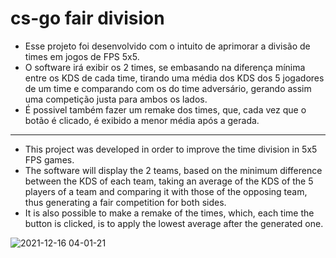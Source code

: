# cs-go fair division

  - Esse projeto foi desenvolvido com o intuito de aprimorar a divisão de times em jogos de FPS 5x5.
  - O software irá exibir os 2 times, se embasando na diferença mínima entre os KDS de cada time, tirando uma média dos KDS dos 5 jogadores de um time e comparando com os do time adversário, gerando assim uma competição justa para ambos os lados.
 - É possivel também fazer um remake dos times, que, cada vez que o botão é clicado, é exibido a menor média após a gerada.
  --------------------------------------------------------------------------------------------------------------------------------
  - This project was developed in order to improve the time division in 5x5 FPS games.
  - The software will display the 2 teams, based on the minimum difference between the KDS of each team, taking an average of the KDS of the 5 players of a team and comparing it       with those of the opposing team, thus generating a fair competition for both sides.
  - It is also possible to make a remake of the times, which, each time the button is clicked, is to apply the lowest average after the generated one.

![2021-12-16 04-01-21](https://user-images.githubusercontent.com/49173134/146459277-d1a7bce2-cd5e-45b0-9c78-380cc575416a.gif)
